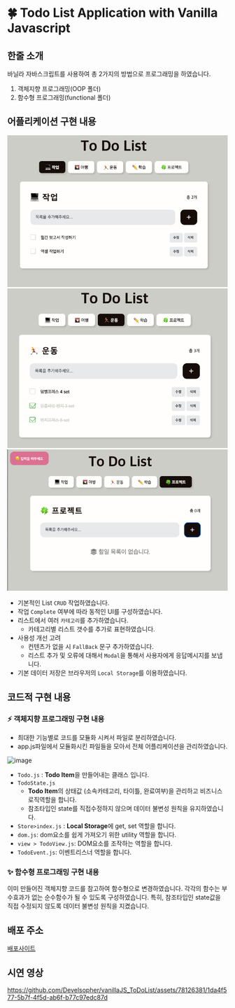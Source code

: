 # 🍀 Todo List Application with Vanilla Javascript

## 한줄 소개

바닐라 자바스크립트를 사용하여 총 2가지의 방법으로 프로그래밍을 하였습니다.
1. 객체지향 프로그래밍(OOP 폴더)
2. 함수형 프로그래밍(functional 폴더)

## 어플리케이션 구현 내용

![스크린샷](images/image1.png)
![스크린샷2](images/image2.png)
![스크린샷2](images/image3.png)

- 기본적인 List `CRUD` 작업하였습니다.
- 작업 `Complete` 여부에 따라 동적인 UI를 구성하였습니다.
- 리스트에서 여러 `카테고리`를 추가하였습니다.
  - 카테고리별 리스트 갯수를 추가로 표현하였습니다.
- 사용성 개선 고려
  - 컨텐츠가 없을 시 `FallBack` 문구 추가하였습니다.
  - 리스트 추가 및 오류에 대해서 `Modal`을 통해서 사용자에게 응답메시지를 보냅니다.
- 기본 데이터 저장은 브라우저의 `Local Storage`를 이용하였습니다.

## 코드적 구현 내용

### ⚡️ 객체지향 프로그래밍 구현 내용
- 최대한 기능별로 코드를 모듈화 시켜서 파일로 분리하였습니다.
- app.js파일에서 모듈화시킨 파일들을 모아서 전체 어플리케이션을 관리하였습니다.

![image](https://github.com/study-from-goorm/Project_TodoList_Develsopher/assets/78126381/abbed7fc-1391-48d1-82a3-7c7dac225392)

- `Todo.js` : **Todo Item**을 만들어내는 클래스 입니다.
- `TodoState.js`
  - **Todo Item**의 상태값 (소속카테고리, 타이틀, 완료여부)을 관리하고 비즈니스 로직역할을 합니다.
  - 참조타입인 state를 직접수정하지 않으며 데이터 불변성 원칙을 유지하였습니다.
- `Store>index.js` : **Local Storage**에 get, set 역할을 합니다.
- `dom.js`: dom요소를 쉽게 가져오기 위한 utility 역할을 합니다.
- `view > TodoView.js`: DOM요소를 조작하는 역할을 합니다.
- `TodoEvent.js`: 이벤트리스너 역할을 합니다.

### ✨ 함수형 프로그래밍 구현 내용
이미 만들어진 객체지향 코드를 참고하여 함수형으로 변경하였습니다.
각각의 함수는 부수효과가 없는 순수함수가 될 수 있도록 구성하였습니다.
특히, 참조타입인 state값을 직접 수정되지 않도록 데이터 불변성 원칙을 지켰습니다.

## 배포 주소
[배포사이트](https://zesty-kleicha-5f3e9f.netlify.app/)
## 시연 영상


https://github.com/Develsopher/vanillaJS_ToDoList/assets/78126381/1da4f577-5b7f-4f5d-ab6f-b77c97edc87d

